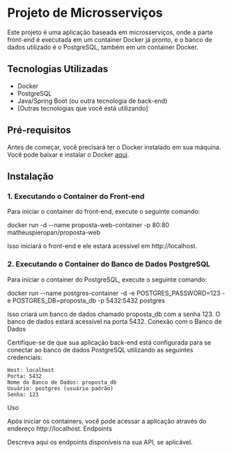 # Projeto de Microsserviços

Este projeto é uma aplicação baseada em microsserviços, onde a parte front-end é executada em um container Docker já pronto, e o banco de dados utilizado é o PostgreSQL, também em um container Docker.

## Tecnologias Utilizadas

- Docker
- PostgreSQL
- Java/Spring Boot (ou outra tecnologia de back-end)
- [Outras tecnologias que você está utilizando]

## Pré-requisitos

Antes de começar, você precisará ter o Docker instalado em sua máquina. Você pode baixar e instalar o Docker [aqui](https://www.docker.com/get-started).

## Instalação

### 1. Executando o Container do Front-end

Para iniciar o container do front-end, execute o seguinte comando:

docker run -d --name proposta-web-container -p 80:80 matheuspieropan/proposta-web

Isso iniciará o front-end e ele estará acessível em http://localhost.

### 2. Executando o Container do Banco de Dados PostgreSQL

Para iniciar o container do PostgreSQL, execute o seguinte comando:


docker run --name postgres-container -d -e POSTGRES_PASSWORD=123 -e POSTGRES_DB=proposta_db -p 5432:5432 postgres

Isso criará um banco de dados chamado proposta_db com a senha 123. O banco de dados estará acessível na porta 5432.
Conexão com o Banco de Dados

Certifique-se de que sua aplicação back-end está configurada para se conectar ao banco de dados PostgreSQL utilizando as seguintes credenciais:

    Host: localhost
    Porta: 5432
    Nome do Banco de Dados: proposta_db
    Usuário: postgres (usuário padrão)
    Senha: 123

Uso

Após iniciar os containers, você pode acessar a aplicação através do endereço http://localhost.
Endpoints

Descreva aqui os endpoints disponíveis na sua API, se aplicável.
